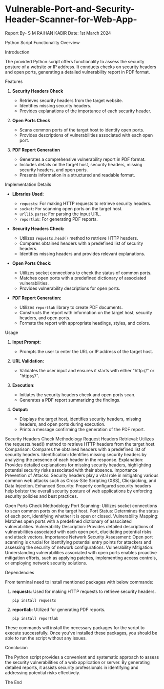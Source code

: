 # Vulnerable-Port-and-Security-Header-Scanner-for-Web-App-

Report By-
S M RAIHAN KABIR
Date: 1st March 2024


Python Script Functionality Overview

Introduction

The provided Python script offers functionality to assess the security posture of a website or IP address. It conducts checks on security headers and open ports, generating a detailed vulnerability report in PDF format.

 Features

1. **Security Headers Check**
   - Retrieves security headers from the target website.
   - Identifies missing security headers.
   - Provides explanations of the importance of each security header.

2. **Open Ports Check**
   - Scans common ports of the target host to identify open ports.
   - Provides descriptions of vulnerabilities associated with each open port.

3. **PDF Report Generation**
   - Generates a comprehensive vulnerability report in PDF format.
   - Includes details on the target host, security headers, missing security headers, and open ports.
   - Presents information in a structured and readable format.

 Implementation Details

- **Libraries Used:**
  - `requests`: For making HTTP requests to retrieve security headers.
  - `socket`: For scanning open ports on the target host.
  - `urllib.parse`: For parsing the input URL.
  - `reportlab`: For generating PDF reports.

- **Security Headers Check:**
  - Utilizes `requests.head()` method to retrieve HTTP headers.
  - Compares obtained headers with a predefined list of security headers.
  - Identifies missing headers and provides relevant explanations.

- **Open Ports Check:**
  - Utilizes socket connections to check the status of common ports.
  - Matches open ports with a predefined dictionary of associated vulnerabilities.
  - Provides vulnerability descriptions for open ports.

- **PDF Report Generation:**
  - Utilizes `reportlab` library to create PDF documents.
  - Constructs the report with information on the target host, security headers, and open ports.
  - Formats the report with appropriate headings, styles, and colors.


 Usage

1. **Input Prompt:**
   - Prompts the user to enter the URL or IP address of the target host.

2. **URL Validation:**
   - Validates the user input and ensures it starts with either "http://" or "https://".

3. **Execution:**
   - Initiates the security headers check and open ports scan.
   - Generates a PDF report summarizing the findings.

4. **Output:**
   - Displays the target host, identifies security headers, missing headers, and open ports during execution.
   - Prints a message confirming the generation of the PDF report.


Security Headers Check
Methodology
Request Headers Retrieval: Utilizes the requests.head() method to retrieve HTTP headers from the target host.
Comparison: Compares the obtained headers with a predefined list of security headers.
Identification: Identifies missing security headers by analyzing the presence of each header in the response.
Explanation: Provides detailed explanations for missing security headers, highlighting potential security risks associated with their absence.
Importance
Prevention of Attacks: Security headers play a vital role in mitigating various common web attacks such as Cross-Site Scripting (XSS), Clickjacking, and Data Injection.
Enhanced Security: Properly configured security headers help bolster the overall security posture of web applications by enforcing security policies and best practices.

Open Ports Check
Methodology
Port Scanning: Utilizes socket connections to scan common ports on the target host.
Port Status: Determines the status of each port, identifying whether it is open or closed.
Vulnerability Mapping: Matches open ports with a predefined dictionary of associated vulnerabilities.
Vulnerability Description: Provides detailed descriptions of vulnerabilities associated with each open port, elucidating potential risks and attack vectors.
Importance
Network Security Assessment: Open port scanning is crucial for identifying potential entry points for attackers and assessing the security of network configurations.
Vulnerability Mitigation: Understanding vulnerabilities associated with open ports enables proactive mitigation efforts, such as applying patches, implementing access controls, or employing network security solutions.



Dependencies

From terminal need to install mentioned packages with below commands:

1. **requests**: Used for making HTTP requests to retrieve security headers.
   ```
   pip install requests
   ```

2. **reportlab**: Utilized for generating PDF reports.
   ```
   pip install reportlab
   ```

These commands will install the necessary packages for the script to execute successfully. Once you've installed these packages, you should be able to run the script without any issues.

Conclusion

The Python script provides a convenient and systematic approach to assess the security vulnerabilities of a web application or server. By generating detailed reports, it assists security professionals in identifying and addressing potential risks effectively.












The End



